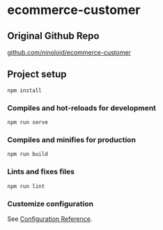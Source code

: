 # ecommerce-customer

## Original Github Repo
[github.com/ninoloid/ecommerce-customer](https://github.com/ninoloid/ecommerce-customer)

## Project setup
```
npm install
```

### Compiles and hot-reloads for development
```
npm run serve
```

### Compiles and minifies for production
```
npm run build
```

### Lints and fixes files
```
npm run lint
```

### Customize configuration
See [Configuration Reference](https://cli.vuejs.org/config/).
